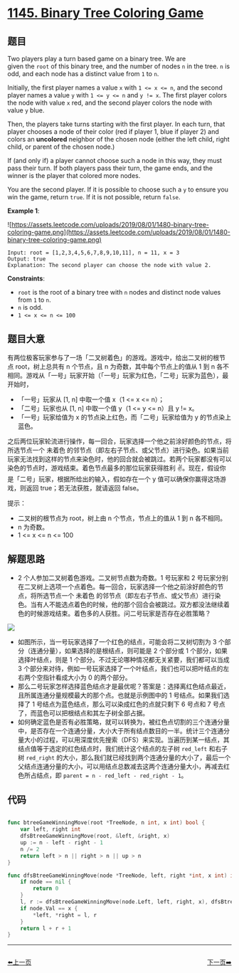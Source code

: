 # [1145. Binary Tree Coloring Game](https://leetcode.com/problems/binary-tree-coloring-game/)



## 题目

Two players play a turn based game on a binary tree. We are given the `root` of this binary tree, and the number of nodes `n` in the tree. `n` is odd, and each node has a distinct value from `1` to `n`.

Initially, the first player names a value `x` with `1 <= x <= n`, and the second player names a value `y` with `1 <= y <= n` and `y != x`. The first player colors the node with value `x` red, and the second player colors the node with value `y` blue.

Then, the players take turns starting with the first player. In each turn, that player chooses a node of their color (red if player 1, blue if player 2) and colors an **uncolored** neighbor of the chosen node (either the left child, right child, or parent of the chosen node.)

If (and only if) a player cannot choose such a node in this way, they must pass their turn. If both players pass their turn, the game ends, and the winner is the player that colored more nodes.

You are the second player. If it is possible to choose such a `y` to ensure you win the game, return `true`. If it is not possible, return `false`.

**Example 1**:

![https://assets.leetcode.com/uploads/2019/08/01/1480-binary-tree-coloring-game.png](https://assets.leetcode.com/uploads/2019/08/01/1480-binary-tree-coloring-game.png)

```
Input: root = [1,2,3,4,5,6,7,8,9,10,11], n = 11, x = 3
Output: true
Explanation: The second player can choose the node with value 2.
```

**Constraints**:

- `root` is the root of a binary tree with `n` nodes and distinct node values from `1` to `n`.
- `n` is odd.
- `1 <= x <= n <= 100`

## 题目大意

有两位极客玩家参与了一场「二叉树着色」的游戏。游戏中，给出二叉树的根节点 root，树上总共有 n 个节点，且 n 为奇数，其中每个节点上的值从 1 到 n 各不相同。游戏从「一号」玩家开始（「一号」玩家为红色，「二号」玩家为蓝色），最开始时，

- 「一号」玩家从 [1, n] 中取一个值 x（1 <= x <= n）；
- 「二号」玩家也从 [1, n] 中取一个值 y（1 <= y <= n）且 y != x。
- 「一号」玩家给值为 x 的节点染上红色，而「二号」玩家给值为 y 的节点染上蓝色。

之后两位玩家轮流进行操作，每一回合，玩家选择一个他之前涂好颜色的节点，将所选节点一个 未着色 的邻节点（即左右子节点、或父节点）进行染色。如果当前玩家无法找到这样的节点来染色时，他的回合就会被跳过。若两个玩家都没有可以染色的节点时，游戏结束。着色节点最多的那位玩家获得胜利 ✌️。现在，假设你是「二号」玩家，根据所给出的输入，假如存在一个 y 值可以确保你赢得这场游戏，则返回 true；若无法获胜，就请返回 false。


提示：

- 二叉树的根节点为 root，树上由 n 个节点，节点上的值从 1 到 n 各不相同。
- n 为奇数。
- 1 <= x <= n <= 100

## 解题思路

- 2 个人参加二叉树着色游戏。二叉树节点数为奇数。1 号玩家和 2 号玩家分别在二叉树上选项一个点着色。每一回合，玩家选择一个他之前涂好颜色的节点，将所选节点一个 未着色 的邻节点（即左右子节点、或父节点）进行染色。当有人不能选点着色的时候，他的那个回合会被跳过。双方都没法继续着色的时候游戏结束。着色多的人获胜。问二号玩家是否存在必胜策略？

![](https://img.halfrost.com/Leetcode/leetcode_1145.png)

- 如图所示，当一号玩家选择了一个红色的结点，可能会将二叉树切割为 3 个部分（连通分量），如果选择的是根结点，则可能是 2 个部分或 1 个部分，如果选择叶结点，则是 1 个部分。不过无论哪种情况都无关紧要，我们都可以当成 3 个部分来对待，例如一号玩家选择了一个叶结点，我们也可以把叶结点的左右两个空指针看成大小为 0 的两个部分。
- 那么二号玩家怎样选择蓝色结点才是最优呢？答案是：选择离红色结点最近，且所属连通分量规模最大的那个点。也就是示例图中的 1 号结点。如果我们选择了 1 号结点为蓝色结点，那么可以染成红色的点就只剩下 6 号点和 7 号点了，而蓝色可以把根结点和其左子树全部占据。
- 如何确定蓝色是否有必胜策略，就可以转换为，被红色点切割的三个连通分量中，是否存在一个连通分量，大小大于所有结点数目的一半。统计三个连通分量大小的过程，可以用深度优先搜索（DFS）来实现。当遍历到某一结点，其结点值等于选定的红色结点时，我们统计这个结点的左子树 `red_left` 和右子树 `red_right` 的大小，那么我们就已经找到两个连通分量的大小了，最后一个父结点连通分量的大小，可以用结点总数减去这两个连通分量大小，再减去红色所占结点，即 `parent = n - red_left - red_right - 1`。

## 代码

```go

func btreeGameWinningMove(root *TreeNode, n int, x int) bool {
	var left, right int
	dfsBtreeGameWinningMove(root, &left, &right, x)
	up := n - left - right - 1
	n /= 2
	return left > n || right > n || up > n
}

func dfsBtreeGameWinningMove(node *TreeNode, left, right *int, x int) int {
	if node == nil {
		return 0
	}
	l, r := dfsBtreeGameWinningMove(node.Left, left, right, x), dfsBtreeGameWinningMove(node.Right, left, right, x)
	if node.Val == x {
		*left, *right = l, r
	}
	return l + r + 1
}
```


----------------------------------------------
<div style="display: flex;justify-content: space-between;align-items: center;">
<p><a href="https://books.halfrost.com/leetcode/ChapterFour/1137.N-th-Tribonacci-Number/">⬅️上一页</a></p>
<p><a href="https://books.halfrost.com/leetcode/ChapterFour/1154.Day-of-the-Year/">下一页➡️</a></p>
</div>
